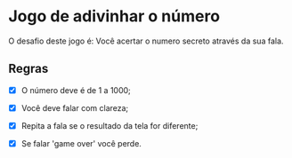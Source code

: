 # Jogo de adivinhar o número
O desafio deste jogo é: Você acertar o numero secreto através da sua fala.

## Regras
- [x] O número deve é de 1 a 1000;<br>
- [x] Você deve falar com clareza;<br>
- [x] Repita a fala se o resultado da tela for diferente;<br>
- [x] Se falar 'game over' você perde.

